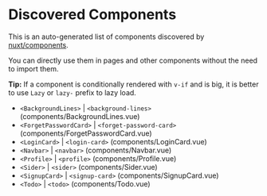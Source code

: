 # Discovered Components

This is an auto-generated list of components discovered by [nuxt/components](https://github.com/nuxt/components).

You can directly use them in pages and other components without the need to import them.

**Tip:** If a component is conditionally rendered with `v-if` and is big, it is better to use `Lazy` or `lazy-` prefix to lazy load.

- `<BackgroundLines>` | `<background-lines>` (components/BackgroundLines.vue)
- `<ForgetPasswordCard>` | `<forget-password-card>` (components/ForgetPasswordCard.vue)
- `<LoginCard>` | `<login-card>` (components/LoginCard.vue)
- `<Navbar>` | `<navbar>` (components/Navbar.vue)
- `<Profile>` | `<profile>` (components/Profile.vue)
- `<Sider>` | `<sider>` (components/Sider.vue)
- `<SignupCard>` | `<signup-card>` (components/SignupCard.vue)
- `<Todo>` | `<todo>` (components/Todo.vue)
